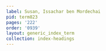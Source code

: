 ```yaml
---
label: Susan, Issachar ben Mordechai
pid: term823
pages: '222'
order: '0939'
layout: generic_index_term
collection: index-headings
---
```

